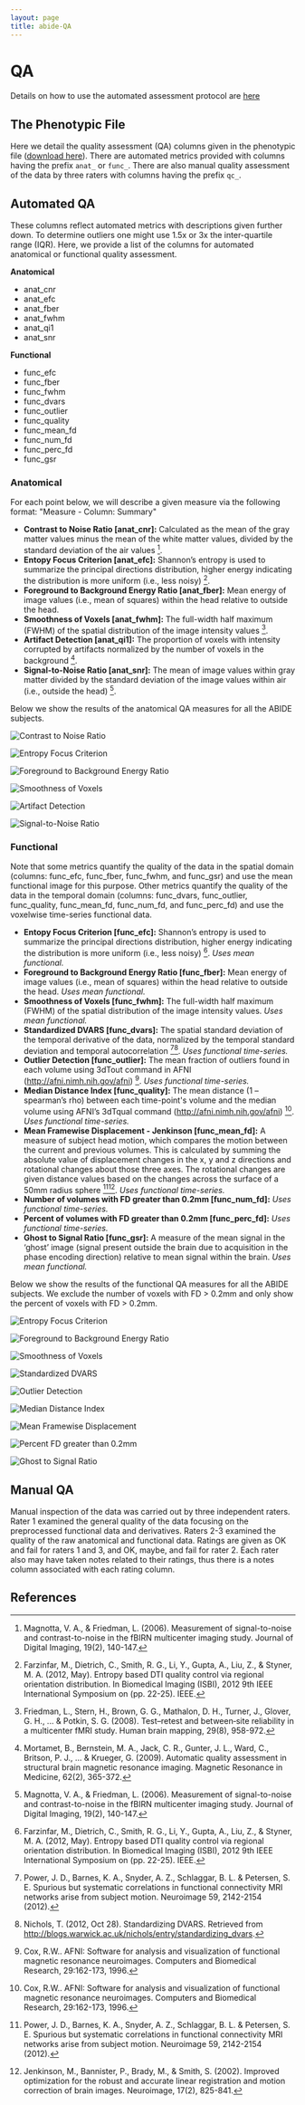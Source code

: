 ```yaml
---
layout: page
title: abide-QA
---
```


# QA

Details on how to use the automated assessment protocol are [here](http://preprocessed-connectomes-project.github.io/quality-assessment-protocol/)


## The Phenotypic File
Here we detail the quality assessment (QA) columns given in the phenotypic file ([download here](https://s3.amazonaws.com/fcp-indi/data/Projects/ABIDE_Initiative/Phenotypic_V1_0b_preprocessed1.csv)). There are automated metrics provided with columns having the prefix `anat_` or `func_`. There are also manual quality assessment of the data by three raters with columns having the prefix `qc_`.


## Automated QA

These columns reflect automated metrics with descriptions given further down. To determine outliers one might use 1.5x or 3x the inter-quartile range (IQR). Here, we provide a list of the columns for automated anatomical or functional quality assessment. 

**Anatomical**

* anat_cnr
* anat_efc
* anat_fber
* anat_fwhm
* anat_qi1
* anat_snr

**Functional**

* func_efc
* func_fber
* func_fwhm
* func_dvars
* func_outlier
* func_quality
* func_mean_fd
* func_num_fd
* func_perc_fd
* func_gsr

### Anatomical

For each point below, we will describe a given measure via the following format: "Measure - Column: Summary"

* **Contrast to Noise Ratio [anat_cnr]:** Calculated as the mean of the gray matter values minus the mean of the white matter values, divided by the standard deviation of the air values [^1].
* **Entopy Focus Criterion [anat_efc]:** Shannon’s entropy is used to summarize the principal directions distribution, higher energy indicating the distribution is more uniform (i.e., less noisy) [^2].
* **Foreground to Background Energy Ratio [anat_fber]:** Mean energy of image values (i.e., mean of squares) within the head relative to outside the head.
* **Smoothness of Voxels [anat_fwhm]:** The full-width half maximum (FWHM) of the spatial distribution of the image intensity values [^3].
* **Artifact Detection [anat_qi1]:** The proportion of voxels with intensity corrupted by artifacts normalized by the number of voxels in the background [^4].
* **Signal-to-Noise Ratio [anat_snr]:** The mean of image values within gray matter divided by the standard deviation of the image values within air (i.e., outside the head) [^1].

Below we show the results of the anatomical QA measures for all the ABIDE subjects.

![Contrast to Noise Ratio](https://raw.githubusercontent.com/preprocessed-connectomes-project/abide/master/qa/plot/figure/anat-plot1.png "Contrast to Noise Ratio")

![Entropy Focus Criterion](https://raw.githubusercontent.com/preprocessed-connectomes-project/abide/master/qa/plot/figure/anat-plot2.png "Entropy Focus Criterion")

![Foreground to Background Energy Ratio](https://raw.githubusercontent.com/preprocessed-connectomes-project/abide/master/qa/plot/figure/anat-plot3.png "Foreground to Background Energy Ratio")

![Smoothness of Voxels](https://raw.githubusercontent.com/preprocessed-connectomes-project/abide/master/qa/plot/figure/anat-plot4.png "Smoothness of Voxels")

![Artifact Detection](https://raw.githubusercontent.com/preprocessed-connectomes-project/abide/master/qa/plot/figure/anat-plot5.png "Artifact Detection")

![Signal-to-Noise Ratio](https://raw.githubusercontent.com/preprocessed-connectomes-project/abide/master/qa/plot/figure/anat-plot6.png "Signal-to-Noise Ratio")

### Functional

Note that some metrics quantify the quality of the data in the spatial domain (columns: func_efc, func_fber, func_fwhm, and func_gsr) and use the mean functional image for this purpose. Other metrics quantify the quality of the data in the temporal domain (columns: func_dvars, func_outlier, func_quality, func_mean_fd, func_num_fd, and func_perc_fd) and use the voxelwise time-series functional data.

* **Entopy Focus Criterion [func_efc]:** Shannon’s entropy is used to summarize the principal directions distribution, higher energy indicating the distribution is more uniform (i.e., less noisy) [^2]. _Uses mean functional._
* **Foreground to Background Energy Ratio [func_fber]:** Mean energy of image values (i.e., mean of squares) within the head relative to outside the head. _Uses mean functional._
* **Smoothness of Voxels [func_fwhm]:** The full-width half maximum (FWHM) of the spatial distribution of the image intensity values. _Uses mean functional._
* **Standardized DVARS [func_dvars]:** The spatial standard deviation of the temporal derivative of the data, normalized by the temporal standard deviation and temporal autocorrelation [^5][^6]. _Uses functional time-series._
* **Outlier Detection [func_outlier]:** The mean fraction of outliers found in each volume using 3dTout command in AFNI (http://afni.nimh.nih.gov/afni) [^7]. _Uses functional time-series._
* **Median Distance Index [func_quality]:** The mean distance (1 – spearman’s rho) between each time-point's volume and the median volume using AFNI’s 3dTqual command (http://afni.nimh.nih.gov/afni) [^7]. _Uses functional time-series._
* **Mean Framewise Displacement - Jenkinson [func_mean_fd]:** A measure of subject head motion, which compares the motion between the current and previous volumes. This is calculated by summing the absolute value of displacement changes in the x, y and z directions and rotational changes about those three axes. The rotational changes are given distance values based on the changes across the surface of a 50mm radius sphere [^5][^8]. _Uses functional time-series._
* **Number of volumes with FD greater than 0.2mm [func_num_fd]:** _Uses functional time-series._
* **Percent of volumes with FD greater than 0.2mm [func_perc_fd]:** _Uses functional time-series._
* **Ghost to Signal Ratio [func_gsr]:** A measure of the mean signal in the ‘ghost’ image (signal present outside the brain due to acquisition in the phase encoding direction) relative to mean signal within the brain. _Uses mean functional._

Below we show the results of the functional QA measures for all the ABIDE subjects. We exclude the number of voxels with FD > 0.2mm and only show the percent of voxels with FD > 0.2mm.

![Entropy Focus Criterion](https://raw.githubusercontent.com/preprocessed-connectomes-project/abide/master/qa/plot/figure/func-spat-plot1.png "Entropy Focus Criterion")

![Foreground to Background Energy Ratio](https://raw.githubusercontent.com/preprocessed-connectomes-project/abide/master/qa/plot/figure/func-spat-plot2.png "Foreground to Background Energy Ratio")

![Smoothness of Voxels](https://raw.githubusercontent.com/preprocessed-connectomes-project/abide/master/qa/plot/figure/func-spat-plot3.png "Smoothness of Voxels")

![Standardized DVARS](https://raw.githubusercontent.com/preprocessed-connectomes-project/abide/master/qa/plot/figure/func-temp-plot1.png "Standardized DVARS")

![Outlier Detection](https://raw.githubusercontent.com/preprocessed-connectomes-project/abide/master/qa/plot/figure/func-temp-plot2.png "Outlier Detection")

![Median Distance Index](https://raw.githubusercontent.com/preprocessed-connectomes-project/abide/master/qa/plot/figure/func-temp-plot3.png "Median Distance Index")

![Mean Framewise Displacement](https://raw.githubusercontent.com/preprocessed-connectomes-project/abide/master/qa/plot/figure/func-temp-plot4.png "Mean Framewise Displacement")

![Percent FD greater than 0.2mm](https://raw.githubusercontent.com/preprocessed-connectomes-project/abide/master/qa/plot/figure/func-temp-plot5.png "Percent FD greater than 0.2mm")

![Ghost to Signal Ratio](https://raw.githubusercontent.com/preprocessed-connectomes-project/abide/master/qa/plot/figure/func-spat-plot4.png "Ghost to Signal Ratio")


## Manual QA

Manual inspection of the data was carried out by three independent raters. Rater 1 examined the general quality of the data focusing on the preprocessed functional data and derivatives. Raters 2-3 examined the quality of the raw anatomical and functional data. Ratings are given as OK and fail for raters 1 and 3, and OK, maybe, and fail for rater 2. Each rater also may have taken notes related to their ratings, thus there is a notes column associated with each rating column.


## References

[^1]: Magnotta, V. A., & Friedman, L. (2006). Measurement of signal-to-noise and contrast-to-noise in the fBIRN multicenter imaging study. Journal of Digital Imaging, 19(2), 140-147.

[^2]: Farzinfar, M., Dietrich, C., Smith, R. G., Li, Y., Gupta, A., Liu, Z., & Styner, M. A. (2012, May). Entropy based DTI quality control via regional orientation distribution. In Biomedical Imaging (ISBI), 2012 9th IEEE International Symposium on (pp. 22-25). IEEE.

[^3]: Friedman, L., Stern, H., Brown, G. G., Mathalon, D. H., Turner, J., Glover, G. H., ... & Potkin, S. G. (2008). Test–retest and between‐site reliability in a multicenter fMRI study. Human brain mapping, 29(8), 958-972.

[^4]: Mortamet, B., Bernstein, M. A., Jack, C. R., Gunter, J. L., Ward, C., Britson, P. J., ... & Krueger, G. (2009). Automatic quality assessment in structural brain magnetic resonance imaging. Magnetic Resonance in Medicine, 62(2), 365-372.

[^5]: Power, J. D., Barnes, K. A., Snyder, A. Z., Schlaggar, B. L. & Petersen, S. E. Spurious but systematic correlations in functional connectivity MRI networks arise from subject motion. Neuroimage 59, 2142-2154 (2012).

[^6]: Nichols, T. (2012, Oct 28). Standardizing DVARS. Retrieved from http://blogs.warwick.ac.uk/nichols/entry/standardizing_dvars.

[^7]: Cox, R.W.. AFNI: Software for analysis and visualization of functional magnetic resonance neuroimages. Computers and Biomedical Research, 29:162-173, 1996.

[^8]: Jenkinson, M., Bannister, P., Brady, M., & Smith, S. (2002). Improved optimization for the robust and accurate linear registration and motion correction of brain images. Neuroimage, 17(2), 825-841.

[^9]: Giannelli, M., Diciotti, S., Tessa, C., & Mascalchi, M. (2010). Characterization of Nyquist ghost in EPI-fMRI acquisition sequences implemented on two clinical 1.5 T MR scanner systems: effect of readout bandwidth and echo spacing. Journal of Applied Clinical Medical Physics, 11(4).
